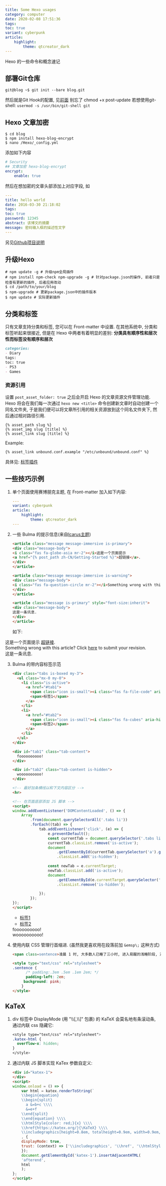 ```yaml
---
title: Some Hexo usages
category: computer
date: 2020-02-08 17:51:36
tags:
toc: true
variant: cyberpunk
article:
    highlight:
        theme: qtcreator_dark
---
```


Hexo 的一些命令和概念速记

<!-- more -->

## 部署Git仓库

```console
git@blog ~$ git init --bare blog.git
```

然后就是Git Hook的配置, 见[前面](#Git-Hook)
别忘了 chmod +x post-update
若想使用git-shell: `usermod -s /usr/bin/git-shell git`

## Hexo 文章加密

```console
$ cd blog
$ npm install hexo-blog-encrypt
$ nano /Hexo/_config.yml
```
添加如下内容
```yml
# Security
## 文章加密 hexo-blog-encrypt
encrypt:
    enable: true
```
然后在想加密的文章头部添加上对应字段, 如
```yml
---
title: hello world
date: 2016-03-30 21:18:02
tags:
toc: true
password: 12345
abstract: 该博文的摘要
message: 密码输入框的描述性文字
---
```

另见[Github项目说明](https://github.com/MikeCoder/hexo-blog-encrypt/blob/master/ReadMe.zh.md)

## 升级Hexo

```console
# npm update -g # 升级npm全局插件
# npm install npm-check npm-upgrade -g # 针对package.json的操作, 前者只是检查有更新的插件, 后者应用改动
$ cd /path/to/your/blog
$ npm-upgrade # 更新package.json中的插件版本
$ npm update # 实际更新插件
```

## 分类和标签

只有文章支持分类和标签, 您可以在 Front-matter 中设置. 在其他系统中, 分类和标签听起来很接近, 但是在 Hexo 中两者有着明显的差别: **分类具有顺序性和层次性而标签没有顺序和层次**

```markdown
categories:
- Diary
tags:
toc: true
- PS3
- Games
```

### 资源引用

设置 `post_asset_folder: true` 之后会开启 Hexo 的文章资源文件管理功能. Hexo 将会在我们每一次通过 `hexo new <title>` 命令创建新文章时自动创建一个同名文件夹, 于是我们便可以将文章所引用的相关资源放到这个同名文件夹下, 然后通过相对路径引用.

```
{% asset_path slug %}
{% asset_img slug [title] %}
{% asset_link slug [title] %}
```

Example:

```
{% asset_link unbound.conf.example "/etc/unbound/unbound.conf" %}
```

具体见: [标签插件](https://hexo.io/zh-cn/docs/tag-plugins.html)

## 一些技巧示例

1. 单个页面使用赛博朋克主题, 在 Front-matter 加入如下内容:
   ```yaml
   ---
   variant: cyberpunk
   article:
       highlight:
           theme: qtcreator_dark
   ---
   ```
2. 一些 Bulma 的提示信息(来自[Icarus主题](https://raw.githubusercontent.com/ppoffice/hexo-theme-icarus/site/source/_posts/en/Getting-Started.md))
   ```html
   <article class="message message-immersive is-primary">
   <div class="message-body">
   <i class="fas fa-globe-asia mr-2"></i>这是一个页面提示
   <a href="{% post_path zh-CN/Getting-Started %}">超链接</a>.
   </div>
   </article>

   <article class="message message-immersive is-warning">
   <div class="message-body">
   <i class="fas fa-question-circle mr-2"></i>Something wrong with this article? Click <a href="https://github.com/ppoffice/hexo-theme-icarus/edit/site/source/_posts/en/Getting-Started.md">here</a> to submit your revision.
   </div>
   </article>

   <article class="message is-primary" style="font-size:inherit">
   <div class="message-body">
   这是一条讯息.
   </div>
   </article>
   ```
   如下:
<article class="message message-immersive is-primary">
<div class="message-body">
<i class="fas fa-globe-asia mr-2"></i>这是一个页面提示
<a href="{% post_path zh-cn\computer\hexo-usage %}">超链接</a>.
</div>
</article>

<article class="message message-immersive is-warning">
<div class="message-body">
<i class="fas fa-question-circle mr-2"></i>Something wrong with this article? 
Click <a href="https://github.com/ppoffice/hexo-theme-icarus/edit/site/source/_posts/en/Getting-Started.md">here</a> 
to submit your revision.
</div>
</article>

<article class="message is-primary" style="font-size:inherit">
<div class="message-body">
这是一条讯息.
</div>
</article>

3. Bulma 的带内容标签示范
   ```html
   <div class="tabs is-boxed my-3">
     <ul class="mx-0 my-0">
       <li class="is-active">
         <a href="#tab1">
           <span class="icon is-small"><i class="fas fa-file-code" aria-hidden="true"></i></span>
           <span>标签1</span>
         </a>
       </li>
       <li>
         <a href="#tab2">
           <span class="icon is-small"><i class="fas fa-cubes" aria-hidden="true"></i></span>
           <span>标签2</span>
         </a>
       </li>
     </ul>
   </div>
   
   <div id="tab1" class="tab-content">
     foooooooooo!
   </div>
   
   <div id="tab2" class="tab-content is-hidden">
     woooooooooo!
   </div>
   
   <!-- 最好加条横线以和下文内容区分 -->
   <hr>
   
   <!-- 在页面底部添加 JS 脚本 -->
   <script>
   window.addEventListener('DOMContentLoaded', () => {
       Array
           .from(document.querySelectorAll('.tabs li'))
           .forEach((tab) => {
               tab.addEventListener('click', (e) => {
                   e.preventDefault();
                   const currentTab = document.querySelector('.tabs li.is-active');
                   currentTab.classList.remove('is-active');
                   document
                       .getElementById(currentTab.querySelector('a').getAttribute('href').substring(1))
                       .classList.add('is-hidden');
                   
                   const newTab = e.currentTarget;
                   newTab.classList.add('is-active');
                   document
                       .getElementById(e.currentTarget.querySelector('a').getAttribute('href').substring(1))
                       .classList.remove('is-hidden');
                   
               });
           });
   });
   </script>
   ```
   <div class="tabs is-boxed my-3">
     <ul class="mx-0 my-0">
       <li class="is-active">
         <a href="#tab1">
           <span class="icon is-small"><i class="fas fa-file-code" aria-hidden="true"></i></span>
           <span>标签1</span>
         </a>
       </li>
       <li>
         <a href="#tab2">
           <span class="icon is-small"><i class="fas fa-cubes" aria-hidden="true"></i></span>
           <span>标签2</span>
         </a>
       </li>
     </ul>
   </div>
   
   <div id="tab1" class="tab-content">
     foooooooooo!
   </div>
   
   <div id="tab2" class="tab-content is-hidden">
     woooooooooo!
   </div>


1. 使用内联 CSS 管理行首缩进. (虽然我更喜欢用在段落前加 `&emsp\;` 这种方式)
   ```html
   <span class=sentence>凌晨 1 时, 大多数人已睡了三小时, 进入易醒的浅睡阶段, 对疼痛特别敏感.</span>
   
   <style type="text/css" rel="stylesheet">
   .sentence {
         /* padding:.3em .5em .1em 2em; */
         padding-left: 2em;
       	background: pink;
       }
   </style>
   ```

## KaTeX

1. div 标签中 DisplayMode (用 "\\\\[,\\\\]" 包裹) 的 KaTeX 会莫名地有条滚动条, 通过内联 css 隐藏它:
   ```css
   <style type="text/css" rel="stylesheet">
   .katex-html {
     overflow-x: hidden;
   }
   </style>
   ```
2. 通过内联 JS 脚本实现 KaTex 参数自定义:
   ```html
   <div id="katex-1">
   </div>
   <script>
   window.onload = () => {
       var html = katex.renderToString(`
       \\begin{equation}
       \\begin{split}
         a &=b+c \\\\
         &=e+f
       \\end{split}
       \\end{equation} \\\\
       \\htmlStyle{color: red;}{x} \\\\
       \\href{https://katex.org/}{\KaTeX} \\\\
       \\includegraphics[height=0.8em, totalheight=0.9em, width=0.9em, alt=KA logo]{https://katex.org/img/khan-academy.png}`
       , {
       displayMode: true,
       trust: (context) => ['\\includegraphics', '\\href', '\\htmlStyle'].includes(context.command)
       });
       document.getElementById('katex-1').insertAdjacentHTML(
       'afterend',
       html
       );
   };
   </script>
   ```